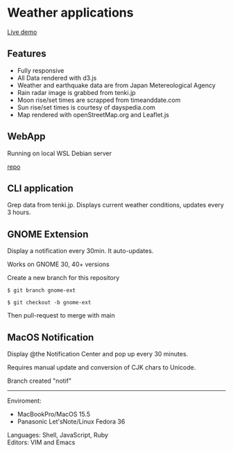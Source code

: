 # Weather applications

[Live demo](https://ndlopez.github.io/weather)

## Features

- Fully responsive
- All Data rendered with d3.js
- Weather and earthquake data are from Japan Metereological Agency
- Rain radar image is grabbed from tenki.jp
- Moon rise/set times are scrapped from timeanddate.com
- Sun rise/set times is courtesy of dayspedia.com
- Map rendered with openStreetMap.org and Leaflet.js

## WebApp

Running on local WSL Debian server

[repo](https://github.com/ndlopez/webapp)

## CLI application

Grep data from tenki.jp. Displays current weather conditions, updates every 3 hours.

## GNOME Extension

Display a notification every 30min. It auto-updates.

Works on GNOME 30, 40+ versions

Create a new branch for this repository

	$ git branch gnome-ext

	$ git checkout -b gnome-ext

Then pull-request to merge with main

## MacOS Notification

Display @the Notification Center and pop up every 30 minutes.

Requires manual update and conversion of CJK chars to Unicode.

Branch created "notif"

---
Enviroment: 
- MacBookPro/MacOS 15.5<br>
- Panasonic Let'sNote/Linux Fedora 36<br>

Languages: Shell, JavaScript, Ruby<br>
Editors: VIM and Emacs

